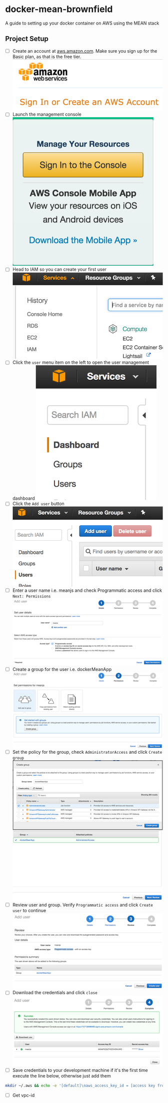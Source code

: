# docker-mean-brownfield
A guide to setting up your docker container on AWS using the MEAN stack

## Project Setup

- [ ] Create an account at [aws.amazon.com](https://aws.amazon.com/ "AWS"). Make sure you sign up for the Basic plan, as that is the free tier.
![Sign In to AWS](./assets/images/01-brownfield-aws-signup.png "Logo Title Text 1")
- [ ] Launch the management console
 ![Management Console](./assets/images/02-brownfield-aws-console.png "Logo Title Text 2")
- [ ] Head to IAM so you can create your first user
 ![Open IAM](./assets/images/03-brownfield-aws-iam.png "Logo Title Text 3")
- [ ] Click the `user` menu item on the left to open the user management dashboard
 ![Create IAM user](./assets/images/04-brownfield-aws-iam-user.png "Logo Title Text 4")
- [ ] Click the `Add user` button
![Create IAM user](./assets/images/05-brownfield-aws-iam-user-add.png "Logo Title Text 5")
- [ ] Enter a user name i.e. meanjs and check Programmatic access and click `Next: Permissions`
![Create IAM user](./assets/images/06-brownfield-aws-user-userinfo.png "Logo Title Text 6")
 - [ ] Create a group for the user i.e. dockerMeanApp
![Create IAM user](./assets/images/07-brownfield-aws-user-groupinfo.png "Logo Title Text 6")
 - [ ] Set the policy for the group, check `AdministratorAccess` and click `Create group`
![Create IAM user](./assets/images/08-brownfield-aws-group-security.png "Logo Title Text 6")
![Create IAM user](./assets/images/09-brownfield-aws-group-created.png "Logo Title Text 6")
- [ ] Review user and group. Verify `Programmatic access` and click `Create user` to continue
![Create IAM user](./assets/images/10-brownfield-aws-review.png "Logo Title Text 6")
- [ ] Download the credentials and click `close`
![Create IAM user](./assets/images/11-brownfield-aws-download-credentials.png "Logo Title Text 6")
- [ ] Save credentials to your development machine if it's the first time execute the line below, otherwise just add them
```bash
mkdir ~/.aws && echo -e '[default]\naws_access_key_id = [access key from file]\naws_secret_access_key = [secret key from file]' > ~/.aws/credentials
```
- [ ] Get vpc-id
